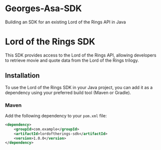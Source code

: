 # Georges-Asa-SDK
Building an SDK for an existing Lord of the Rings API in Java 
# Lord of the Rings SDK

This SDK provides access to the Lord of the Rings API, allowing developers to retrieve movie and quote data from the Lord of the Rings trilogy.

## Installation

To use the Lord of the Rings SDK in your Java project, you can add it as a dependency using your preferred build tool (Maven or Gradle).

### Maven

Add the following dependency to your `pom.xml` file:

```xml
<dependency>
    <groupId>com.example</groupId>
    <artifactId>lordoftherings-sdk</artifactId>
    <version>1.0.0</version>
</dependency>
